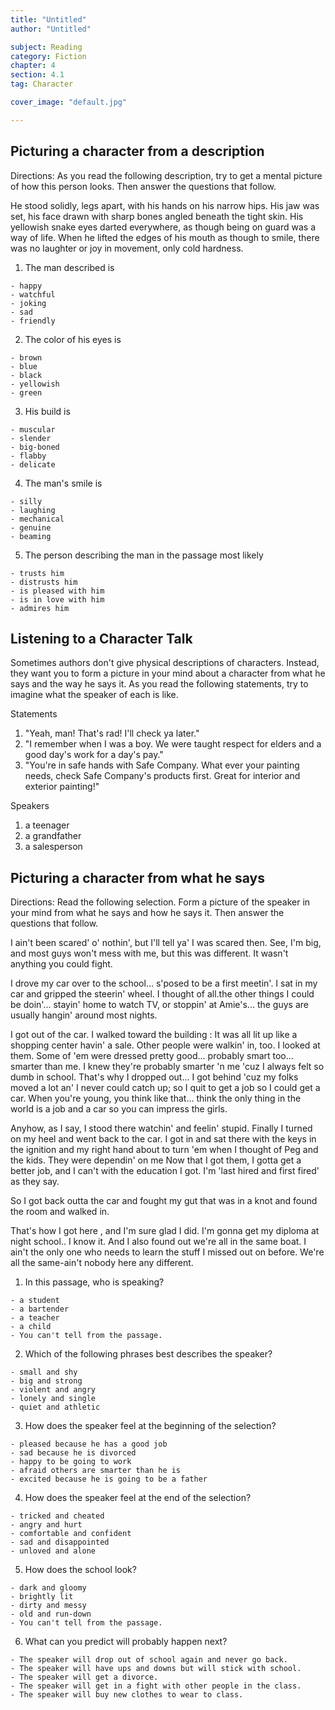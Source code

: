 ```yaml
---
title: "Untitled"
author: "Untitled"

subject: Reading
category: Fiction
chapter: 4
section: 4.1
tag: Character

cover_image: "default.jpg"

---
```

## Picturing a character from a description

Directions: As you read the following description, try to get a mental picture of how this person looks. Then answer the questions that follow.

He stood solidly, legs apart, with his hands on his narrow hips. His jaw was set, his face drawn with sharp bones angled beneath the tight skin. His yellowish snake eyes darted everywhere, as though being on guard was a way of life. When he lifted the edges of his mouth as though to smile, there was no laughter or joy in movement, only cold hardness.

  1. The man described is

    - happy
    - watchful
    - joking
    - sad
    - friendly

  2. The color of his eyes is

    - brown
    - blue
    - black
    - yellowish
    - green

  3. His build is

    - muscular
    - slender
    - big-boned
    - flabby
    - delicate

  4. The man's smile is

    - silly
    - laughing
    - mechanical
    - genuine
    - beaming

  5. The person describing the man in the passage most likely

    - trusts him
    - distrusts him
    - is pleased with him
    - is in love with him
    - admires him

## Listening to a Character Talk

Sometimes authors don't give physical descriptions of characters. Instead, they want you to form a picture in your mind about a character from what he says and the way he says it. As you read the following statements, try to imagine what the speaker of each is like.

Statements

  1. "Yeah, man! That's rad! I'll check ya later."
  2. "I remember when I was a boy. We were taught respect for elders and a good day's work for a day's pay."
  3. "You're in safe hands with Safe Company. What ever your painting needs, check Safe Company's products first. Great for interior and exterior painting!"

Speakers

  1. a teenager
  2. a grandfather
  3. a salesperson

## Picturing a character from what he says

Directions: Read the following selection. Form a picture of the speaker in your mind from what he says and how he says it. Then answer the questions that follow.

I ain't been scared' o' nothin', but I'll tell ya' I was scared then. See, I'm big, and most guys won't mess with me, but this was different. It wasn't anything you could fight.

I drove my car over to the school... s'posed to be a first meetin'. I sat in my car and gripped the steerin' wheel. I thought of all.the other things I could be doin'... stayin' home to watch TV, or stoppin' at Amie's... the guys are usually hangin' around most nights.

I got out of the car. I walked toward the building : It was all lit up like a shopping center havin' a sale. Other people were walkin' in, too. I looked at them. Some of 'em were dressed  pretty good... probably smart too... smarter than me. I knew they're probably smarter 'n me 'cuz I always felt so dumb in school. That's why I dropped out... I got behind 'cuz my folks moved a lot an' I never could catch up; so I quit to get a job so I could get a car. When you're young, you think like that... think the only thing in the world is a job and a car so you can impress the girls.

Anyhow, as I say, I stood there watchin' and feelin' stupid. Finally I turned on my heel and went back to the car. I got in and sat there with the keys in the ignition and my right hand about to turn 'em when I thought of Peg and the kids. They were dependin' on me Now that I got them, I gotta get a better job, and I can't with the education I got. I'm 'last  hired and first fired' as they say.

So I got back outta the car and fought my gut that was in a knot and found the room and walked in.

That's how I got here , and I'm sure glad I did. I'm gonna get my diploma at night school.. I know it. And I also found out we're all in the same boat. I ain't the only one who needs to learn the stuff I missed out on before. We're all the same-ain't nobody here any different.

  1. In this passage, who is speaking?

    - a student
    - a bartender
    - a teacher
    - a child
    - You can't tell from the passage.

  2. Which of the following phrases best describes the speaker?

    - small and shy
    - big and strong
    - violent and angry
    - lonely and single
    - quiet and athletic

  3. How does the speaker feel at the beginning of the selection?

    - pleased because he has a good job
    - sad because he is divorced
    - happy to be going to work
    - afraid others are smarter than he is
    - excited because he is going to be a father

  4. How does the speaker feel at the end of the selection?

    - tricked and cheated
    - angry and hurt
    - comfortable and confident
    - sad and disappointed
    - unloved and alone

  5. How does the school look?

    - dark and gloomy
    - brightly lit
    - dirty and messy
    - old and run-down
    - You can't tell from the passage.

  6. What can you predict will probably happen next?

    - The speaker will drop out of school again and never go back.
    - The speaker will have ups and downs but will stick with school.
    - The speaker will get a divorce.
    - The speaker will get in a fight with other people in the class.
    - The speaker will buy new clothes to wear to class.
